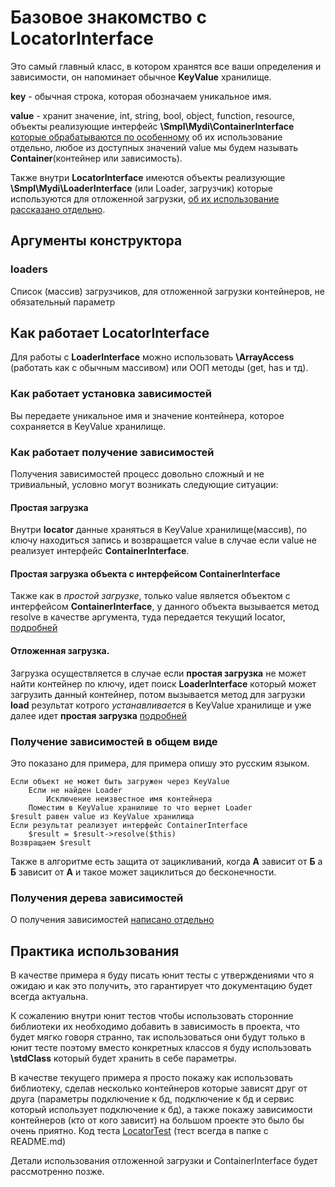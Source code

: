 # Базовое знакомство с LocatorInterface

Это самый главный класс, в котором хранятся все ваши определения и 
зависимости, он напоминает обычное **KeyValue** хранилище.
 
**key** - обычная строка, которая обозначаем уникальное имя.

**value** - хранит значение, int, string, bool, object, function, 
resource, объекты реализующие интерфейс **\Smpl\Mydi\ContainerInterface** 
[которые обрабатываются по особенному](../Container) об их использование 
отдельно, любое из доступных значений value мы будем называть 
**Container**(контейнер или зависимость).

Также внутри **LocatorInterface** имеются объекты реализующие 
**\Smpl\Mydi\LoaderInterface** (или Loader, загрузчик) которые используются 
для отложенной загрузки, [об их использование рассказано отдельно](../Loader).

## Аргументы конструктора

### loaders
Список (массив) загрузчиков, для отложенной загрузки контейнеров, не 
обязательный параметр

## Как работает LocatorInterface

Для работы с **LoaderInterface** можно использовать **\ArrayAccess** 
(работать как с обычным массивом) или ООП методы (get, has и тд).

### Как работает установка зависимостей

Вы передаете уникальное имя и значение контейнера, которое сохраняется в 
KeyValue хранилище.

### Как работает получение зависимостей

Получения зависимостей процесс довольно сложный и не тривиальный, условно 
могут возникать следующие ситуации:

#### Простая загрузка

Внутри **locator** данные храняться в KeyValue хранилище(массив), по 
ключу находиться запись и возвращается value в случае если value не 
реализует интерфейс **ContainerInterface**.

#### Простая загрузка объекта с интерфейсом ContainerInterface

Также как в *простой загрузке*, только value является объектом с интерфейсом 
**ContainerInterface**, у данного объекта вызывается метод resolve в 
качестве аргумента, туда передается текущий locator, [подробней](../Container)

#### Отложенная загрузка.

Загрузка осуществляется в случае если **простая загрузка** не может найти 
контейнер по ключу, идет поиск **LoaderInterface** который может 
загрузить данный контейнер, потом вызывается метод для загрузки **load** 
результат котрого *устанавливается* в KeyValue хранилище и уже далее 
идет **простая загрузка** [подробней](..Loader)

### Получение зависимостей в общем виде

Это показано для примера, для примера опишу это русским языком.

```
Если объект не может быть загружен через KeyValue
    Если не найден Loader
        Исключение неизвестное имя контейнера
    Поместим в KeyValue хранилише то что вернет Loader
$result равен value из KeyValue хранилища
Если результат реализует интерфейс ContainerInterface
    $result = $result->resolve($this)
Возвращаем $result
```

Также в алгоритме есть защита от зацикливаний, когда **А** зависит от **Б** 
а **Б** зависит от **А** и такое может зациклиться до бесконечности.

### Получения дерева зависимостей

О получения зависимостей [написано отдельно](../Map)

## Практика использования

В качестве примера я буду писать юнит тесты с утверждениями что я ожидаю 
и как это получить, это гарантирует что документацию будет всегда актуальна.

К сожалению внутри юнит тестов чтобы использовать сторонние библиотеки 
их необходимо добавить в зависимость в проекта, что будет мягко говоря странно, 
так использоваться они будут только в юнит тесте поэтому вместо 
конкретных классов я буду использовать **\stdClass** который будет 
хранить в себе параметры.

В качестве текущего примера я просто покажу как использовать библиотеку, 
сделав несколько контейнеров которые зависят друг от друга (параметры 
подключение к бд, подключение к бд и сервис который использует 
подключение к бд), а также покажу зависимости контейнеров (кто от кого 
зависит) на большом проекте это было бы очень приятно. 
Код теста [LocatorTest](LocatorTest.php) (тест всегда в папке с README.md)

Детали использования отложенной загрузки и ContainerInterface будет 
рассмотренно позже.